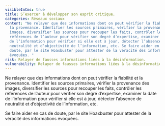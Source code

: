 ```yaml
---
visibleInCms: true
title: S’exercer à développer son esprit critique.
categories: Réseaux sociaux
content: "Ne relayer que des informations dont on peut vérifier la fiabilité et
  la provenance. Identifier les sources primaires, vérifier la provenance des
  images, diversifier les sources pour recouper les faits, contrôler les
  références de l’auteur pour vérifier son degré d’expertise, examiner la date
  de l’information pour vérifier si elle est à jour, détecter l’absence de
  neutralité et d’objectivité de l’information, etc. Se faire aider en cas de
  doute, par le site Hoaxbuster pour attester de la véracité des informations
  évoquées. "
risk: Relayer de fausses informations liées à la désinformation.
vulnerability: Relayer de fausses informations liées à la désinformation.
---
```

<!--StartFragment-->

Ne relayer que des informations dont on peut vérifier la fiabilité et la provenance. Identifier les sources primaires, vérifier la provenance des images, diversifier les sources pour recouper les faits, contrôler les références de l’auteur pour vérifier son degré d’expertise, examiner la date de l’information pour vérifier si elle est à jour, détecter l’absence de neutralité et d’objectivité de l’information, etc. 

Se faire aider en cas de doute, par le site Hoaxbuster pour attester de la véracité des informations évoquées.

<!--EndFragment-->